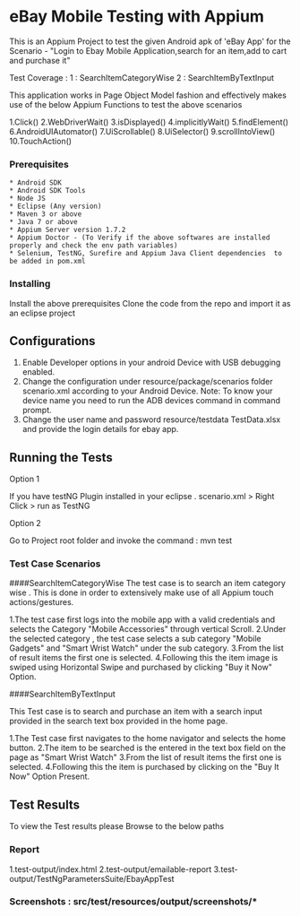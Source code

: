 # eBay Mobile Testing with Appium

This is an Appium Project to test the given Android apk of 'eBay App' for the Scenario - "Login to Ebay Mobile Application,search
for an item,add to cart and purchase it"

Test Coverage :
1 : SearchItemCategoryWise
2 : SearchItemByTextInput

This application works in Page Object Model fashion  and effectively makes use of the below Appium Functions to test the above scenarios

1.Click()
2.WebDriverWait()
3.isDisplayed()
4.implicitlyWait()
5.findElement()
6.AndroidUIAutomator()
7.UiScrollable()
8.UiSelector()
9.scrollIntoView()
10.TouchAction()


### Prerequisites

	* Android SDK
	* Android SDK Tools
	* Node JS
	* Eclipse (Any version)
	* Maven 3 or above
	* Java 7 or above
	* Appium Server version 1.7.2
	* Appium Doctor - (To Verify if the above softwares are installed properly and check the env path variables)
	* Selenium, TestNG, Surefire and Appium Java Client dependencies  to be added in pom.xml

### Installing

Install the above prerequisites
Clone the code from the repo and import it as an eclipse project

## Configurations

1. Enable Developer options in your android Device with USB debugging enabled.
2. Change the configuration under resource/package/scenarios folder scenario.xml according to your Android Device.
Note: To know your device name you need to run the ADB devices command in command prompt.
3. Change the user name and password  resource/testdata TestData.xlsx and provide the login details for ebay app.

## Running the Tests

Option 1

If you have testNG Plugin installed in your eclipse . scenario.xml > Right Click > run as TestNG

Option 2

Go to Project root folder and invoke the command : mvn test



### Test Case Scenarios



####SearchItemCategoryWise
The test case is to search an item category wise .
This is done in order to extensively make use of all Appium touch actions/gestures.

1.The test case first logs into the mobile app with a valid credentials and selects the Category "Mobile Accessories" through vertical Scroll.
2.Under the selected category , the test case selects a sub category "Mobile Gadgets" and "Smart Wrist Watch" under the sub category.
3.From the list of result items the first one is selected.
4.Following this the item image is swiped using Horizontal Swipe and purchased by clicking "Buy it Now" Option.


####SearchItemByTextInput

This Test case is to search and purchase an item with a search input provided in the search text box provided in the home page.

1.The Test case first navigates to the home navigator and selects the home button.
2.The item to be searched is the entered in the text box field on the page as "Smart Wrist Watch"
3.From the list of result items the first one is selected.
4.Following this the item is purchased by clicking on the "Buy It Now" Option Present.



## Test Results

To view the Test results please Browse to the below paths




### Report

1.test-output/index.html
2.test-output/emailable-report
3.test-output/TestNgParametersSuite/EbayAppTest

### Screenshots : src/test/resources/output/screenshots/*





